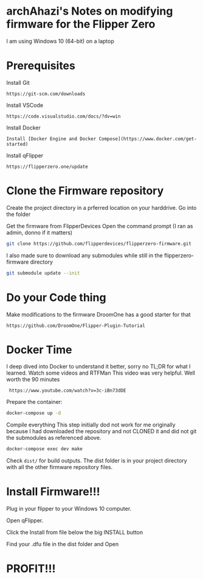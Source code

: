 # archAhazi's Notes on modifying firmware for the Flipper Zero

I am using Windows 10 (64-bit) on a laptop

# Prerequisites

Install Git

    https://git-scm.com/downloads

Install VSCode

    https://code.visualstudio.com/docs/?dv=win
    
Install Docker

    Install [Docker Engine and Docker Compose](https://www.docker.com/get-started)
    
Install qFlipper

    https://flipperzero.one/update
    
# Clone the Firmware repository

Create the project directory in a prferred location on your harddrive.
Go into the folder

Get the firmware from FlipperDevices
Open the command prompt (I ran as admin, donno if it matters)
```sh
git clone https://github.com/flipperdevices/flipperzero-firmware.git
```

I also made sure to download any submodules while still in the flipperzero-firmware directory
```sh
git submodule update --init
```
#  Do your Code thing

Make modifications to the firmware
    DroomOne has a good starter for that
    
    https://github.com/DroomOne/Flipper-Plugin-Tutorial
    
#  Docker Time

I deep dived into Docker to understand it better, sorry no TL;DR for what I learned.
Watch some videos and RTFMan
     This video was very helpful.  Well worth the 90 minutes 
     
     https://www.youtube.com/watch?v=3c-iBn73dDE
     
Prepare the container:

 ```sh
 docker-compose up -d
 ```

Compile everything
    This step initially dod not work for me originally because I had downloaded the repository and not CLONED it 
    and did not git the submodules as referenced above.
```sh
docker-compose exec dev make
```

Check `dist/` for build outputs.
The dist folder is in your project directory with all the other firmware repository files.

# Install Firmware!!!

Plug in your flipper to your Windows 10 computer.

Open qFlipper.

Click the Install from file below the big INSTALL button

Find your .dfu file in the dist folder and Open

# PROFIT!!!
